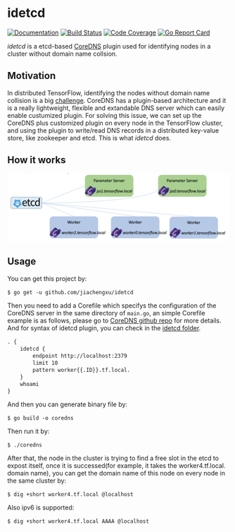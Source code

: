# idetcd
[![Documentation](https://img.shields.io/badge/godoc-reference-blue.svg)](https://godoc.org/github.com/jiachengxu/idetcd/idetcd)
[![Build Status](https://img.shields.io/travis/jiachengxu/idetcd/master.svg?label=build)](https://travis-ci.org/jiachengxu/idetcd)
[![Code Coverage](https://img.shields.io/codecov/c/github/jiachengxu/idetcd/master.svg)](https://codecov.io/github/jiachengxu/idetcd?branch=master)
[![Go Report Card](https://goreportcard.com/badge/github.com/jiachengxu/idetcd)](https://goreportcard.com/report/jiachengxu/idetcd)

*idetcd* is a etcd-based [CoreDNS](https://coredns.io/) plugin used for identifying nodes in a cluster without domain name collsion.

## Motivation
In distributed TensorFlow, identifying the nodes without domain name collision is a big [challenge](https://groups.google.com/a/tensorflow.org/forum/#!msg/developers/s8MJ2vqQ1z0/mWoVaAMvCwAJ;context-place=forum/developers). CoreDNS has a plugin-based architecture and it is a really lightweight, flexible and extandable DNS server which can easily enable custumized plugin. For solving this issue, we can set up the CoreDNS plus customized plugin on every node in the TensorFlow cluster, and using the plugin to write/read DNS records in a distributed key-value store, like zookeeper and etcd. This is what *idetcd* does.

## How it works
![deploy](https://github.com/jiachengxu/idetcd/blob/master/fig/deploy.png)

## Usage
You can get this project by:
```
$ go get -u github.com/jiachengxu/idetcd
```

Then you need to add a Corefile which specifys the configuration of the CoreDNS server in the same directory of `main.go`, an simple Corefile example is as follows, please go to [CoreDNS github repo](https://github.com/coredns/coredns) for more details. And for syntax of idetcd plugin, you can check in the [idetcd folder](https://github.com/jiachengxu/idetcd/tree/master/idetcd#idetcd).
 ~~~ corefile
 . {
     idetcd {
         endpoint http://localhost:2379
         limit 10
         pattern worker{{.ID}}.tf.local.
     }
     whoami
 }
 ~~~

And then you can generate binary file by:
```
$ go build -o coredns
```

Then run it by:
```
$ ./coredns
```

After that, the node in the cluster is trying to find a free slot in the etcd to expost itself, once it is successed(for example, it takes the worker4.tf.local. domain name), you can get the domain name of this node on every node in the same cluster by:
```
$ dig +short worker4.tf.local @localhost
```
Also ipv6 is supported:
```
$ dig +short worker4.tf.local AAAA @localhost
```

